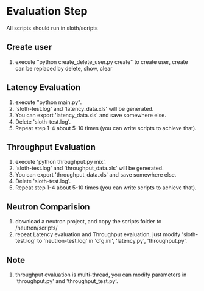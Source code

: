 # Evaluation Step

All scripts should run in sloth/scripts

## Create user
1. execute "python create_delete_user.py create" to create user, create can be replaced by delete, show, clear

## Latency Evaluation
1. execute "python main.py".
2. 'sloth-test.log' and 'latency_data.xls' will be generated.
3. You can export 'latency_data.xls' and save somewhere else.
4. Delete 'sloth-test.log'.
5. Repeat step 1-4 about 5-10 times (you can write scripts to achieve that).

## Throughput Evaluation
1. execute 'python throughput.py mix'.
2. 'sloth-test.log' and 'throughput_data.xls' will be generated.
3. You can export 'throughput_data.xls' and save somewhere else.
4. Delete 'sloth-test.log'.
5. Repeat step 1-4 about 5-10 times (you can write scripts to achieve that).

## Neutron Comparision
1. download a neutron project, and copy the scripts folder to /neutron/scripts/
2. repeat Latency evaluation and Throughput evaluation, just modify 'sloth-test.log' to 'neutron-test.log' in 'cfg.ini',
'latency.py', 'throughput.py'.

## Note
1. throughput evaluation is multi-thread, you can modify parameters in 'throughput.py' and 'throughput_test.py'.